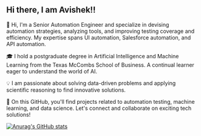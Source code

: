 ## Hi there, I am **Avishek**!! 

👋 Hi, I'm a Senior Automation Engineer and specialize in devising automation strategies, analyzing tools, and improving testing coverage and efficiency. My expertise spans UI automation, Salesforce automation, and API automation.

🎓 I hold a postgraduate degree in Artificial Intelligence and Machine Learning from the Texas McCombs School of Business. A continual learner eager to understand the world of AI.

💡 I am passionate about solving data-driven problems and applying scientific reasoning to find innovative solutions.

🚀 On this GitHub, you'll find projects related to automation testing, machine learning, and data science. Let's connect and collaborate on exciting tech solutions!

[![Anurag's GitHub stats](https://github-readme-stats.vercel.app/api?username=avi350751&show_icons=true)](https://github.com/avi350751/github-readme-stats&show_icons=true)
